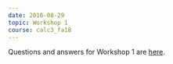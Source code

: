 ```yaml
---
date: 2016-08-29
topic: Workshop 1
course: calc3_fa18
---
```


Questions and answers for Workshop 1 are [here](http://ckottke.ncf.edu/calc3_fa18/workshop1_solns.pdf).

